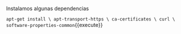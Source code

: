 
Instalamos algunas dependencias

`apt-get install \
apt-transport-https \
ca-certificates \
curl \
software-properties-common`{{execute}}